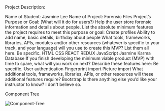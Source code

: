 Project Description:

Name of Student: Jasmine Lee
Name of Project: Forensic Files
Project’s Purpose or Goal: (What will it do for users?) Help the user store forensic information and details about people.
List the absolute minimum features the project requires to meet this purpose or goal:
Create profiles
Ability to add name, basic details, birthday about people
What tools, frameworks, libraries, APIs, modules and/or other resources (whatever is specific to your track, and your language) will you use to create this MVP? List them all here. Be specific.
HTML
CSS
REACT
REDUX
JavaScript
Jasmine
Karma
Database
If you finish developing the minimum viable product (MVP) with time to spare, what will you work on next? Describe these features here: Be specific.
User authentication
Fingerprint import
Picture import
What additional tools, frameworks, libraries, APIs, or other resources will these additional features require?
Bootstrap
Is there anything else you’d like your instructor to know?
I don't believe so.

Component Tree

![Component-Tree](/images/component-tree.png)  
